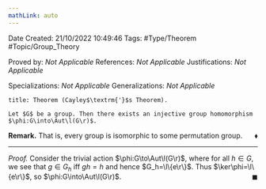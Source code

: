 ```yaml
---
mathLink: auto
---
```


<div class="topSpace"></div>

Date Created: 21/10/2022 10:49:46
Tags: #Type/Theorem #Topic/Group_Theory

Proved by: _Not Applicable_
References: _Not Applicable_
Justifications: _Not Applicable_

Specializations: _Not Applicable_
Generalizations: _Not Applicable_

``` ad-Theorem
title: Theorem (Cayley$\textrm{'}$s Theorem).

Let $G$ be a group. Then there exists an injective group homomorphism $\phi:G\into\Aut\l(G\r)$.

```

**Remark.** That is, every group is isomorphic to some permutation group.<span style="float:right;">$\blacklozenge$</span>

---

<i>Proof.</i> Consider the trivial action $\phi:G\to\Aut\l(G\r)$, where for all $h\in G$, we see that $g\in G_h$ iff $gh=h$ and hence $G_h=\l\{e\r\}$. Thus $\ker\phi=\l\{e\r\}$, so $\phi:G\into\Aut\l(G\r)$.<span style="float:right;">$\blacksquare$</span>
